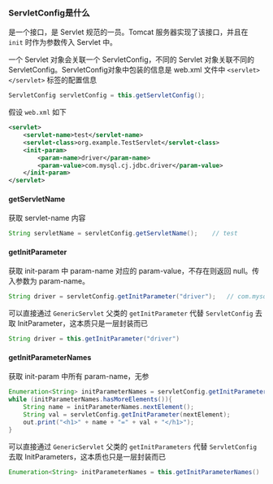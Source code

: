 ### ServletConfig是什么

是一个接口，是 Servlet 规范的一员。Tomcat 服务器实现了该接口，并且在 `init` 时作为参数传入 Servlet 中。

一个 Servlet 对象会关联一个 ServletConfig，不同的 Servlet 对象关联不同的 ServletConfig。ServletConfig对象中包装的信息是 web.xml 文件中 `<servlet></servlet>` 标签的配置信息

```java
ServletConfig servletConfig = this.getServletConfig();
```



假设 `web.xml` 如下

```xml
<servlet>
    <servlet-name>test</servlet-name>
    <servlet-class>org.example.TestServlet</servlet-class>
    <init-param>
        <param-name>driver</param-name>
        <param-value>com.mysql.cj.jdbc.driver</param-value>
    </init-param>
</servlet>
```



#### getServletName 

获取 servlet-name 内容

```java
String servletName = servletConfig.getServletName();	// test
```





#### getInitParameter 

获取 init-param 中 param-name 对应的 param-value，不存在则返回 null。传入参数为 param-name。

```java
String driver = servletConfig.getInitParameter("driver");	// com.mysql.cj.jdbc.driver
```

可以直接通过 `GenericServlet` 父类的 `getInitParameter` 代替 `ServletConfig` 去取 InitParameter，这本质只是一层封装而已

```java
String driver = this.getInitParameter("driver")
```





#### getInitParameterNames 

获取 init-param 中所有 param-name，无参

```java
Enumeration<String> initParameterNames = servletConfig.getInitParameterNames();
while (initParameterNames.hasMoreElements()){
    String name = initParameterNames.nextElement();
    String val = servletConfig.getInitParameter(nextElement);
    out.print("<h1>" + name + "=" + val + "</h1>");
}
```

可以直接通过 `GenericServlet` 父类的 `getInitParameters` 代替 `ServletConfig` 去取 InitParameters，这本质也只是一层封装而已

```java
Enumeration<String> initParameterNames = this.getInitParameterNames()
```

